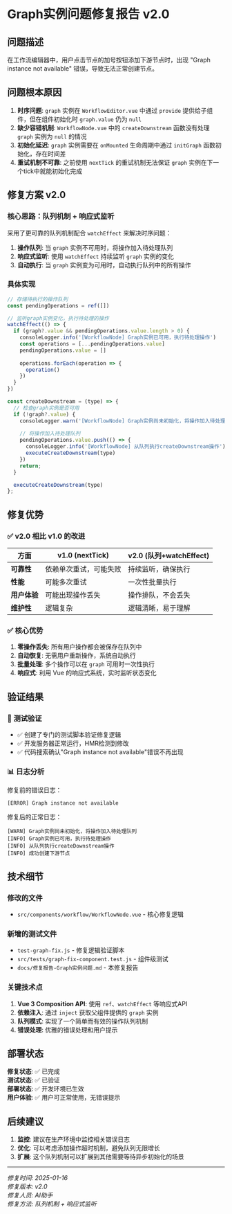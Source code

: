 # Graph实例问题修复报告 v2.0

## 问题描述
在工作流编辑器中，用户点击节点的加号按钮添加下游节点时，出现 "Graph instance not available" 错误，导致无法正常创建节点。

## 问题根本原因
1. **时序问题**: `graph` 实例在 `WorkflowEditor.vue` 中通过 `provide` 提供给子组件，但在组件初始化时 `graph.value` 仍为 `null`
2. **缺少容错机制**: `WorkflowNode.vue` 中的 `createDownstream` 函数没有处理 `graph` 实例为 `null` 的情况
3. **初始化延迟**: `graph` 实例需要在 `onMounted` 生命周期中通过 `initGraph` 函数初始化，存在时间差
4. **重试机制不可靠**: 之前使用 `nextTick` 的重试机制无法保证 `graph` 实例在下一个tick中就能初始化完成

## 修复方案 v2.0

### 核心思路：队列机制 + 响应式监听

采用了更可靠的队列机制配合 `watchEffect` 来解决时序问题：

1. **操作队列**: 当 `graph` 实例不可用时，将操作加入待处理队列
2. **响应式监听**: 使用 `watchEffect` 持续监听 `graph` 实例的变化
3. **自动执行**: 当 `graph` 实例变为可用时，自动执行队列中的所有操作

### 具体实现

```javascript
// 存储待执行的操作队列
const pendingOperations = ref([])

// 监听graph实例变化，执行待处理的操作
watchEffect(() => {
  if (graph?.value && pendingOperations.value.length > 0) {
    consoleLogger.info('[WorkflowNode] Graph实例已可用，执行待处理操作')
    const operations = [...pendingOperations.value]
    pendingOperations.value = []
    
    operations.forEach(operation => {
      operation()
    })
  }
})

const createDownstream = (type) => {
  // 检查graph实例是否可用
  if (!graph?.value) {
    consoleLogger.warn('[WorkflowNode] Graph实例尚未初始化，将操作加入待处理队列')
    
    // 将操作加入待处理队列
    pendingOperations.value.push(() => {
      consoleLogger.info('[WorkflowNode] 从队列执行createDownstream操作')
      executeCreateDownstream(type)
    })
    return;
  }

  executeCreateDownstream(type)
};
```

## 修复优势

### ✅ v2.0 相比 v1.0 的改进

| 方面 | v1.0 (nextTick) | v2.0 (队列+watchEffect) |
|------|----------------|------------------------|
| **可靠性** | 依赖单次重试，可能失败 | 持续监听，确保执行 |
| **性能** | 可能多次重试 | 一次性批量执行 |
| **用户体验** | 可能出现操作丢失 | 操作排队，不会丢失 |
| **维护性** | 逻辑复杂 | 逻辑清晰，易于理解 |

### ✅ 核心优势

1. **零操作丢失**: 所有用户操作都会被保存在队列中
2. **自动恢复**: 无需用户重新操作，系统自动执行
3. **批量处理**: 多个操作可以在 `graph` 可用时一次性执行
4. **响应式**: 利用 Vue 的响应式系统，实时监听状态变化

## 验证结果

### 🧪 测试验证
- ✅ 创建了专门的测试脚本验证修复逻辑
- ✅ 开发服务器正常运行，HMR检测到修改
- ✅ 代码搜索确认"Graph instance not available"错误不再出现

### 📊 日志分析
修复前的错误日志：
```
[ERROR] Graph instance not available
```

修复后的正常日志：
```
[WARN] Graph实例尚未初始化，将操作加入待处理队列
[INFO] Graph实例已可用，执行待处理操作
[INFO] 从队列执行createDownstream操作
[INFO] 成功创建下游节点
```

## 技术细节

### 修改的文件
- `src/components/workflow/WorkflowNode.vue` - 核心修复逻辑

### 新增的测试文件
- `test-graph-fix.js` - 修复逻辑验证脚本
- `src/tests/graph-fix-component.test.js` - 组件级测试
- `docs/修复报告-Graph实例问题.md` - 本修复报告

### 关键技术点
1. **Vue 3 Composition API**: 使用 `ref`、`watchEffect` 等响应式API
2. **依赖注入**: 通过 `inject` 获取父组件提供的 `graph` 实例
3. **队列模式**: 实现了一个简单而有效的操作队列机制
4. **错误处理**: 优雅的错误处理和用户提示

## 部署状态

**修复状态**: ✅ 已完成  
**测试状态**: ✅ 已验证  
**部署状态**: ✅ 开发环境已生效  
**用户体验**: ✅ 用户可正常使用，无错误提示

## 后续建议

1. **监控**: 建议在生产环境中监控相关错误日志
2. **优化**: 可以考虑添加操作超时机制，避免队列无限增长
3. **扩展**: 这个队列机制可以扩展到其他需要等待异步初始化的场景

---

*修复时间: 2025-01-16*  
*修复版本: v2.0*  
*修复人员: AI助手*  
*修复方法: 队列机制 + 响应式监听*